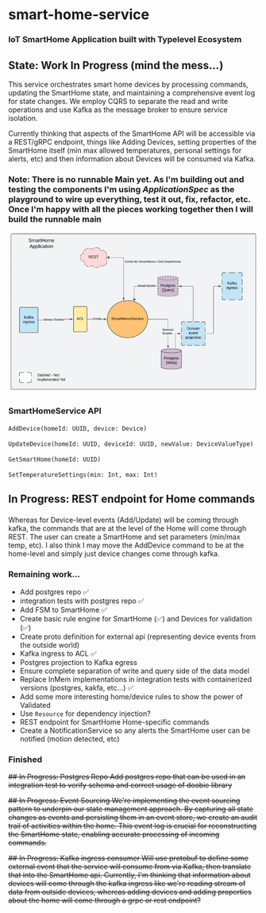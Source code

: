 # smart-home-service
### IoT SmartHome Application built with Typelevel Ecosystem

## State: Work In Progress (mind the mess...)

This service orchestrates smart home devices by processing commands, updating the SmartHome state, and maintaining a comprehensive event log for state changes. We employ CQRS to separate the read and write operations and use Kafka as the message broker to ensure service isolation.

 Currently thinking that aspects of the SmartHome API will be accessible via a REST/gRPC endpoint, things like Adding Devices, setting 
properties of the SmartHome itself (min max allowed temperatures, personal settings for alerts, etc) and then information about Devices will be consumed via Kafka.

### Note: There is no runnable Main yet. As I'm building out and testing the components I'm using <i>ApplicationSpec</i> as the playground to wire up everything, test it out, fix, refactor, etc.  Once I'm happy with all the pieces working together then I will build the runnable main

![diagram.png](diagram.png)


### SmartHomeService API
`AddDevice(homeId: UUID, device: Device)` </p>
`UpdateDevice(homeId: UUID, deviceId: UUID, newValue: DeviceValueType)` </p>
`GetSmartHome(homeId: UUID)` </p>
`SetTemperatureSettings(min: Int, max: Int)` </p>


## In Progress: REST endpoint for Home commands <p>
Whereas for Device-level events (Add/Update) will be coming through kafka, the commands that are at the level of the Home will come through REST.  The user can create a SmartHome and set parameters (min/max temp, etc). I also think I may move the AddDevice
command to be at the home-level and simply just device changes come through kafka.


### Remaining work...
* Add postgres repo ✅
* integration tests with postgres repo ✅
* Add FSM to SmartHome ✅
* Create basic rule engine for SmartHome (✅) and Devices for validation (✅)
* Create proto definition for external api (representing device events from the outside world)
* Kafka ingress to ACL ✅
* Postgres projection to Kafka egress
* Ensure complete separation of write and query side of the data model
* Replace InMem implementations in integration tests with containerized versions (postgres, kakfa, etc...) ✅
* Add some more interesting home/device rules to show the power of Validated
* Use `Resource` for dependency injection?
* REST endpoint for SmartHome Home-specific commands
* Create a NotificationService so any alerts the SmartHome user can be notified (motion detected, etc)


### Finished
~~## In Progress: Postgres Repo
Add postgres repo that can be used in an integration test to verify schema and correct usage of doobie library~~ <p>
~~## In Progress: Event Sourcing
We're implementing the event sourcing pattern to underpin our state management approach. By capturing all state changes as events and persisting them in an event store, we create an audit trail of activities within the home. This event log is crucial for reconstructing the SmartHome state, enabling accurate processing of incoming commands.~~<p>
~~## In Progress: Kafka ingress consumer
Will use protobuf to define some external event that the service will consume from via Kafka, then translate that into the SmartHome api. Currently, I'm thinking that information about devices will come through the kafka ingress like we're reading stream of data from outside devices, whereas adding devices and adding properties about the home will come through a grpc or rest endpoint?~~ <p>